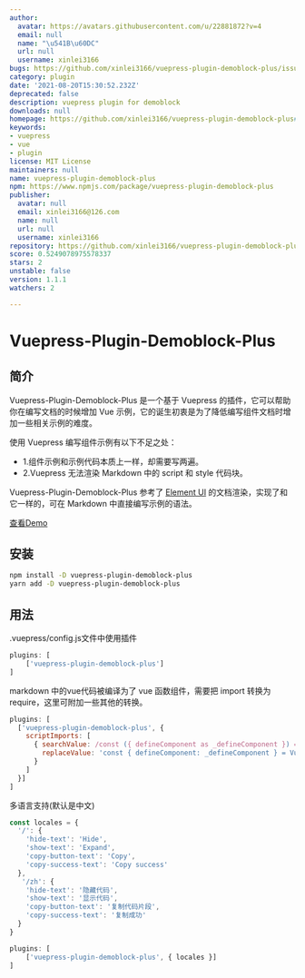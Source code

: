 ```yaml
---
author:
  avatar: https://avatars.githubusercontent.com/u/22881872?v=4
  email: null
  name: "\u541B\u60DC"
  url: null
  username: xinlei3166
bugs: https://github.com/xinlei3166/vuepress-plugin-demoblock-plus/issues
category: plugin
date: '2021-08-20T15:30:52.232Z'
deprecated: false
description: vuepress plugin for demoblock
downloads: null
homepage: https://github.com/xinlei3166/vuepress-plugin-demoblock-plus#readme
keywords:
- vuepress
- vue
- plugin
license: MIT License
maintainers: null
name: vuepress-plugin-demoblock-plus
npm: https://www.npmjs.com/package/vuepress-plugin-demoblock-plus
publisher:
  avatar: null
  email: xinlei3166@126.com
  name: null
  url: null
  username: xinlei3166
repository: https://github.com/xinlei3166/vuepress-plugin-demoblock-plus
score: 0.5249078975578337
stars: 2
unstable: false
version: 1.1.1
watchers: 2

---
```


# Vuepress-Plugin-Demoblock-Plus

## 简介

Vuepress-Plugin-Demoblock-Plus 是一个基于 Vuepress 的插件，它可以帮助你在编写文档的时候增加 Vue 示例，它的诞生初衷是为了降低编写组件文档时增加一些相关示例的难度。

使用 Vuepress 编写组件示例有以下不足之处：
  * 1.组件示例和示例代码本质上一样，却需要写两遍。
  * 2.Vuepress 无法渲染 Markdown 中的 script 和 style 代码块。

Vuepress-Plugin-Demoblock-Plus 参考了 [Element UI](https://github.com/element-plus/element-plus) 的文档渲染，实现了和它一样的，可在 Markdown 中直接编写示例的语法。

[查看Demo](https://xinlei3166.github.io/vuepress-demo/)



## 安装

```bash
npm install -D vuepress-plugin-demoblock-plus
yarn add -D vuepress-plugin-demoblock-plus
```



## 用法

.vuepress/config.js文件中使用插件

```js
plugins: [
	['vuepress-plugin-demoblock-plus']
]
```


markdown 中的vue代码被编译为了 vue 函数组件，需要把 import 转换为 require，这里可附加一些其他的转换。
```js
plugins: [
  ['vuepress-plugin-demoblock-plus', {
    scriptImports: [
      { searchValue: /const ({ defineComponent as _defineComponent }) = Vue/g,
        replaceValue: 'const { defineComponent: _defineComponent } = Vue'
      }
    ]
  }]
]
```



多语言支持(默认是中文)

```js
const locales = {
  '/': {
    'hide-text': 'Hide',
    'show-text': 'Expand',
    'copy-button-text': 'Copy',
    'copy-success-text': 'Copy success'
  },
   '/zh': {
    'hide-text': '隐藏代码',
    'show-text': '显示代码',
    'copy-button-text': '复制代码片段', 
    'copy-success-text': '复制成功'
  }
}

plugins: [
	['vuepress-plugin-demoblock-plus', { locales }]
]
```

